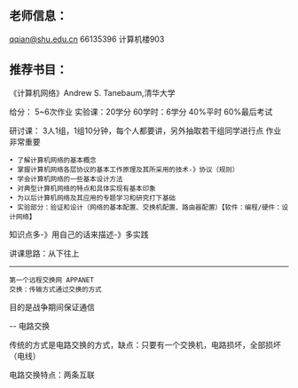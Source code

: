## 老师信息：
qqian@shu.edu.cn
66135396
计算机楼903

## 推荐书目：
《计算机网络》Andrew S. Tanebaum,清华大学

给分：
5~6次作业
实验课：20学分
60学时：6学分
40%平时
60%最后考试

研讨课： 3人1组，1组10分钟，每个人都要讲，另外抽取若干组同学进行点
作业非常重要
```
• 了解计算机网络的基本概念
• 掌握计算机网络各层协议的基本工作原理及其所采用的技术-》协议（规则）
• 学会计算机网络的一些基本设计方法
• 对典型计算机网络的特点和具体实现有基本印象
• 为以后计算机网络及其应用的专题学习和研究打下基础
• 实验部分：验证和设计（网络的基本配置、交换机配置、路由器配置）【软件：编程/硬件：设计网络】
```
知识点多-》用自己的话来描述-》多实践

讲课思路：从下往上

---
```
第一个远程交换网 APPANET
交换：传输方式通过交换的方式
```
目的是战争期间保证通信

--
电路交换

传统的方式是电路交换的方式，缺点：只要有一个交换机，电路损坏，全部损坏（电线）

电路交换特点：两条互联
